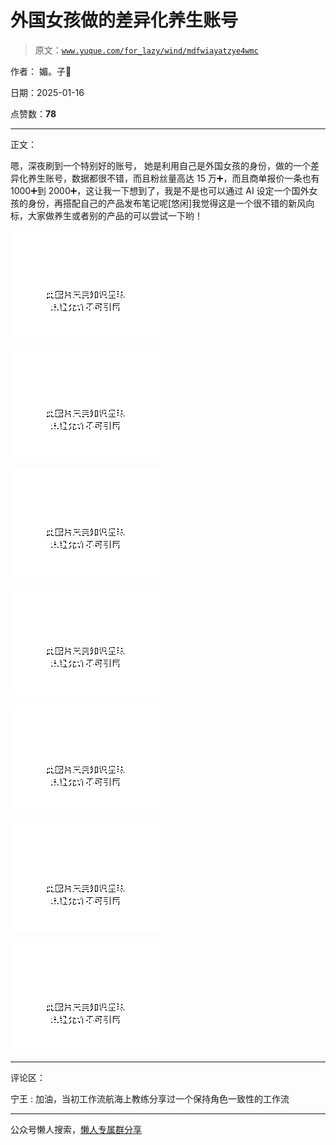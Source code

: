 # 外国女孩做的差异化养生账号

> 原文：[`www.yuque.com/for_lazy/wind/mdfwiayatzye4wmc`](https://www.yuque.com/for_lazy/wind/mdfwiayatzye4wmc)

作者： 媚。子

日期：2025-01-16

点赞数：**78**

* * *

正文：

嗯，深夜刷到一个特别好的账号，
她是利用自己是外国女孩的身份，做的一个差异化养生账号，数据都很不错，而且粉丝量高达 15 万➕，而且商单报价一条也有 1000➕到 2000➕，这让我一下想到了，我是不是也可以通过 AI 设定一个国外女孩的身份，再搭配自己的产品发布笔记呢[悠闲]我觉得这是一个很不错的新风向标，大家做养生或者别的产品的可以尝试一下哟！

![](img/dd1d3212beb18209cf57c46c43c32fc5.png "None")

![](img/fddb221161866e45be0c00aaeeb9e4a3.png "None")

![](img/2463cb40875b840a22f3074a09836356.png "None")

![](img/2cb19232b3587838d50de9258894cb01.png "None")

![](img/816bab4f02743e719df3a95878f22e6a.png "None")

![](img/3b9acea7dc7e25b6535da4f2ddd3c7a1.png "None")

![](img/94d7013245526a0e3e4609fa37e834f4.png "None")

* * *

评论区：

宁王 : 加油，当初工作流航海上教练分享过一个保持角色一致性的工作流

* * *

公众号懒人搜索，[懒人专属群分享](https://lazybook.fun/#/blog/group)